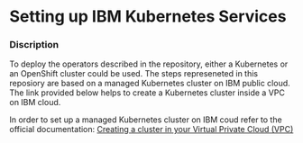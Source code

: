 # Setting up IBM Kubernetes Services

### Discription

To deploy the operators described in the repository, either a Kubernetes or an OpenShift cluster could be used.
The steps represeneted in this reposiory are based on a managed Kubernetes cluster on IBM public cloud. The link provided below helps to create a Kubernetes cluster inside a VPC on IBM cloud.

In order to set up a managed Kubernetes cluster on IBM coud refer to the official documentation: [Creating a cluster in your Virtual Private Cloud (VPC)](https://cloud.ibm.com/docs/containers?topic=containers-vpc_ks_tutorial)
